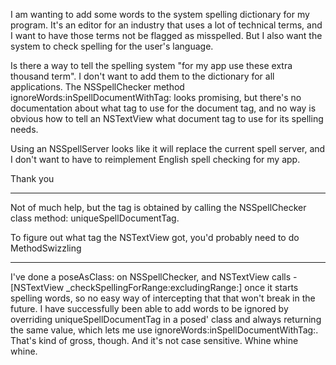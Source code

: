 I am wanting to add some words to the system spelling dictionary for my program.  It's an editor for an industry that uses a lot of technical terms, and I want to have those terms not be flagged as misspelled.  But I also want the system to check spelling for the user's language.

Is there a way to tell the spelling system "for my app use these extra thousand term".  I don't want to add them to the dictionary for all applications. The NSSpellChecker method     ignoreWords:inSpellDocumentWithTag: looks promising, but there's no documentation about what tag to use for the document tag, and no way is obvious how to tell an NSTextView what document tag to use for its spelling needs.

Using an NSSpellServer looks like it will replace the current spell server, and I don't want to have to reimplement English spell checking for my app.

Thank you

----

Not of much help, but the tag is obtained by calling the NSSpellChecker class method:     uniqueSpellDocumentTag.

To figure out what tag the NSTextView got, you'd probably need to do MethodSwizzling

----

I've done a poseAsClass: on NSSpellChecker, and NSTextView calls -[NSTextView _checkSpellingForRange:excludingRange:] once it starts spelling words, so no easy way of intercepting that that won't break in the future. I have successfully been able to add words to be ignored by overriding     uniqueSpellDocumentTag in a posed' class and always returning the same value, which lets me use     ignoreWords:inSpellDocumentWithTag:.  That's kind of gross, though.  And it's not case sensitive.  Whine whine whine.
